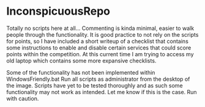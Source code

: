 # InconspicuousRepo
Totally no scripts here at all...
Commenting is kinda minimal, easier to walk people through the functionality.
It is good practice to not rely on the scripts for points, so I have included a short writeup of a checklist that contains some instructions to enable and disable certain services that could score points within the competition. At this current time I am trying to access my old laptop which contains some more expansive checklists. 

Some of the functionality has not been implemented within WindowsFriendly.bat
Run all scripts as administrator from the desktop of the image.
Scripts have yet to be tested thoroughly and as such some functionality may not work as intended. Let me know if this is the case.
Run with caution.
